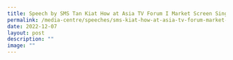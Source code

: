 ```yaml
---
title: Speech by SMS Tan Kiat How at Asia TV Forum I Market Screen Singapore
permalink: /media-centre/speeches/sms-kiat-how-at-asia-tv-forum-market-screen-singapore/
date: 2022-12-07
layout: post
description: ""
image: ""
---
```

